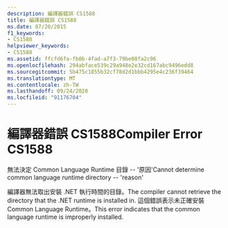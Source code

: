 ```yaml
---
description: 編譯器錯誤 CS1588
title: 編譯器錯誤 CS1588
ms.date: 07/20/2015
f1_keywords:
- CS1588
helpviewer_keywords:
- CS1588
ms.assetid: ffcfd6fa-fb0b-4fad-a7f3-79be00fa2c96
ms.openlocfilehash: 294abface539c29a948e2e32cd167abc9496edd8
ms.sourcegitcommit: 5b475c1855b32cf78d2d1bbb4295e4c236f39464
ms.translationtype: MT
ms.contentlocale: zh-TW
ms.lasthandoff: 09/24/2020
ms.locfileid: "91176704"
---
```

# <a name="compiler-error-cs1588"></a><span data-ttu-id="6780d-103">編譯器錯誤 CS1588</span><span class="sxs-lookup"><span data-stu-id="6780d-103">Compiler Error CS1588</span></span>

<span data-ttu-id="6780d-104">無法決定 Common Language Runtime 目錄 -- '原因'</span><span class="sxs-lookup"><span data-stu-id="6780d-104">Cannot determine common language runtime directory -- 'reason'</span></span>  
  
 <span data-ttu-id="6780d-105">編譯器無法取出安裝 .NET 執行時間的目錄。</span><span class="sxs-lookup"><span data-stu-id="6780d-105">The compiler cannot retrieve the directory that the .NET runtime is installed in.</span></span> <span data-ttu-id="6780d-106">這個錯誤表示未正確安裝 Common Language Runtime。</span><span class="sxs-lookup"><span data-stu-id="6780d-106">This error indicates that the common language runtime is improperly installed.</span></span>
